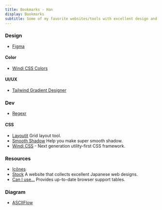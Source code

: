 ```yaml
---
title: Bookmarks - Han
display: Bookmarks
subtitle: Some of my favorite websites/tools with excellent design and UX that I highly recommend
---
```


### Design

- [Figma](https://www.figma.com/)

#### Color

- [Windi CSS Colors](https://windicss.org/utilities/colors.html)

#### UI/UX

- [Tailwind Gradient Designer](https://tailwind-gradient-designer.csspost.com/)

### Dev

- [Regexr](https://regexr.com/)

#### CSS

- [Layoutit](https://grid.layoutit.com/) Grid layout tool.
- [Smooth Shadow](https://shadows.brumm.af/) Help you make super smooth shadow.
- [Windi CSS](https://windicss.org/) - Next generation utility-first CSS framework.

### Resources

- [Icônes](http://icones.js.org/)
- [Stock](https://stock.pulpxstyle.com/) A website that collects excellent Japanese web designs.
- [Can I use...](https://caniuse.com/) Provides up-to-date browser support tables.

### Diagram

- [ASCIIFlow](https://asciiflow.com/)

